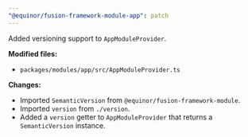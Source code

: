 ```yaml
---
"@equinor/fusion-framework-module-app": patch
---
```


Added versioning support to `AppModuleProvider`.

**Modified files:**
- `packages/modules/app/src/AppModuleProvider.ts`

**Changes:**
- Imported `SemanticVersion` from `@equinor/fusion-framework-module`.
- Imported `version` from `./version`.
- Added a `version` getter to `AppModuleProvider` that returns a `SemanticVersion` instance.